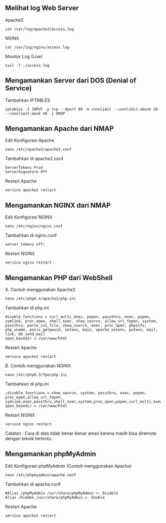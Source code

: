 ## Melihat log Web Server
Apache2
```
cat /var/log/apache2/access.log
```
NGINX
```
cat /var/log/nginx/access.log
```
Monitor Log (Live)
```
tail -f ./access.log
```

## Mengamankan Server dari DOS (Denial of Service)
Tambahkan IPTABLES
```
iptables -I INPUT -p tcp --dport 80 -m connlimit --connlimit-above 20 --connlimit-mask 40 -j DROP
```

## Mengamankan Apache dari NMAP
Edit Konfigurasi Apache
```
nano /etc/apache2/apache2.conf
```
Tambahkan di apache2.conf
```
ServerTokens Prod
ServerSignature Off
```
Restart Apache
```
service apache2 restart
```

## Mengamankan NGINX dari NMAP
Edit Konfigurasi NGINX
```
nano /etc/nginx/nginx.conf
```
Tambahkan di nginx.conf
```
server_tokens off;
```
Restart NGINX
```
service nginx restart
```

## Mengamankan PHP dari WebShell
A. Contoh menggunakan Apache2
```
nano /etc/php8.3/apache2/php.ini
```
Tambahkan di php.ini
```
disable_functions = curl_multi_exec, popen, passthru, exec, popen, symlink, proc_open, shell_exec, show_source, allow_url_fopen, system, passthru, parse_ini_file, show_source, exec, proc_open, phpinfo, php_uname, posix_getpwuid, setenv, main, apache_setenv, putenv, mail, link, mb_send_mail 
open_basedir = /var/www/html
```
Restart Apache
```
service apache2 restart
```

B. Contoh menggunakan NGINX
```
nano /etc/php8.3/fpm/php.ini
```
Tambahkan di php.ini
```
;disable_functions = show_source, system, passthru, exec, popen, proc_open,allow_url_fopen, symlink,exec,passthru,shell_exec,system,proc_open,popen,curl_multi_exec,parse_ini_file
open_basedir = /var/www/html
```
Restart NGINX
```
service nginx restart
```
Catatan : Cara di atas tidak benar-benar aman karena masih bisa diremote dengan teknik tertentu. 

## Mengamankan phpMyAdmin
Edit Konfigurasi phpMyAdmin (Contoh menggunakan Apache)
```
nano /etc/phpmyadmin/apache.conf
```
Tambahkan di apache.conf
```
#Alias /phpMyAdmin /usr/share/phpMyAdmin <- Disable
Alias /hidden_/usr/share/phpMyAdmin <- Enable
```

Restart Apache
```
service apache2 restart
```
